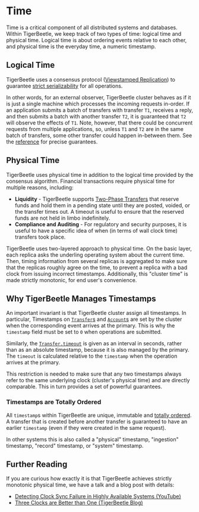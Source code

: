 # Time

Time is a critical component of all distributed systems and databases. Within TigerBeetle, we keep
track of two types of time: logical time and physical time. Logical time is about ordering events
relative to each other, and physical time is the everyday time, a numeric timestamp.

## Logical Time

TigerBeetle uses a consensus protocol ([Viewstamped
Replication](https://pmg.csail.mit.edu/papers/vr-revisited.pdf)) to guarantee [strict
serializability](http://www.bailis.org/blog/linearizability-versus-serializability/) for all
operations.

In other words, for an external observer, TigerBeetle cluster behaves as if it is just a single
machine which processes the incoming requests in-order. If an application submits a batch of
transfers with transfer `T1`, receives a reply, and then submits a batch with another transfer `T2`,
it is guaranteed that `T2` will observe the effects of `T1`. Note, however, that there could be
concurrent requests from multiple applications, so, unless `T1` and `T2` are in the same batch of
transfers, some other transfer could happen in-between them. See the
[reference](../reference/sessions.md) for precise guarantees.

## Physical Time

TigerBeetle uses physical time in addition to the logical time provided by the consensus algorithm.
Financial transactions require physical time for multiple reasons, including:

- **Liquidity** - TigerBeetle supports [Two-Phase Transfers](./two-phase-transfers.md) that reserve
  funds and hold them in a pending state until they are posted, voided, or the transfer times out. A
  timeout is useful to ensure that the reserved funds are not held in limbo indefinitely.
- **Compliance and Auditing** - For regulatory and security purposes, it is useful to have a
  specific idea of when (in terms of wall clock time) transfers took place.

TigerBeetle uses two-layered approach to physical time. On the basic layer, each replica asks the
underling operating system about the current time. Then, timing information from several replicas is
aggregated to make sure that the replicas roughly agree on the time, to prevent a replica with a bad
clock from issuing incorrect timestamps. Additionally, this "cluster time" is made strictly
monotonic, for end user's convenience.

## Why TigerBeetle Manages Timestamps

An important invariant is that TigerBeetle cluster assign all timestamps. In particular, Timestamps
on [`Transfer`s](../reference/transfer.md#timestamp) and
[`Account`s](../reference/account.md#timestamp) are set by the cluster when the corresponding event
arrives at the primary. This is why the `timestamp` field must be set to `0` when operations are
submitted.

Similarly, the [`Transfer.timeout`](../reference/transfer.md#timeout) is given as an interval
in seconds, rather than as an absolute timestamp, because it is also managed by the primary. The
`timeout` is calculated relative to the `timestamp` when the operation arrives at the primary.

This restriction is needed to make sure that any two timestamps always refer to the same underlying
clock (cluster's physical time) and are directly comparable. This in turn provides a set of powerful
guarantees.

### Timestamps are Totally Ordered

All `timestamp`s within TigerBeetle are unique, immutable and
[totally ordered](https://book.mixu.net/distsys/time.html). A transfer that is created before another
transfer is guaranteed to have an earlier `timestamp` (even if they were created in the same
request).

In other systems this is also called a "physical" timestamp, "ingestion" timestamp, "record"
timestamp, or "system" timestamp.

## Further Reading

If you are curious how exactly it is that TigerBeetle achieves strictly monotonic physical time, we
have a talk and a blog post with details:

* [Detecting Clock Sync Failure in Highly Available Systems (YouTube)](https://youtu.be/7R-Iz6sJG6Q?si=9sD2TpfD29AxUjOY)
* [Three Clocks are Better than One (TigerBeetle Blog)](https://tigerbeetle.com/blog/three-clocks-are-better-than-one/)
